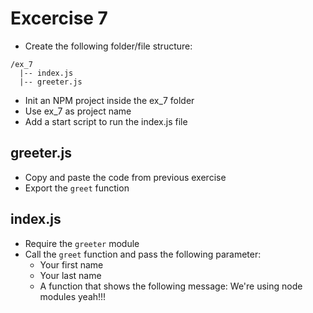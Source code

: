 # Excercise 7

* Create the following folder/file structure:
```
/ex_7
  |-- index.js
  |-- greeter.js
```

* Init an NPM project inside the ex_7 folder
* Use ex_7 as project name
* Add a start script to run the index.js file

## greeter.js
* Copy and paste the code from previous exercise
* Export the `greet` function

## index.js
* Require the `greeter` module
* Call the `greet` function and pass the following parameter:
  * Your first name
  * Your last name
  * A function that shows the following message: We're using node modules yeah!!!
